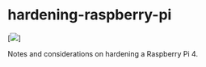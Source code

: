 # hardening-raspberry-pi
[![](https://img.shields.io/badge/-Tutorial-green.svg)]

Notes and considerations on hardening a Raspberry Pi 4.
